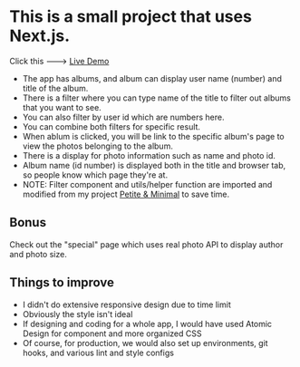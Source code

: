 # This is a small project that uses Next.js.

Click this ---> [Live Demo](https://next-js-mvp.vercel.app/)

- The app has albums, and album can display user name (number) and title of the album. 
- There is a filter where you can type name of the title to filter out albums that you want to see. 
- You can also filter by user id which are numbers here.
- You can combine both filters for specific result.
- When ablum is clicked, you will be link to the specific album's page to view the photos belonging to the album. 
- There is a display for photo information such as name and photo id. 
- Album name (id number) is displayed both in the title and browser tab, so people know which page they're at. 
- NOTE: Filter component and utils/helper function are imported and modified from my project [Petite & Minimal](https://www.petiteandminimal.com/) to save time. 

## Bonus 

Check out the "special" page which uses real photo API to display author and photo size. 

## Things to improve

- I didn't do extensive responsive design due to time limit 
- Obviously the style isn't ideal
- If designing and coding for a whole app, I would have used Atomic Design for component and more organized CSS
- Of course, for production, we would also set up environments, git hooks, and various lint and style configs
